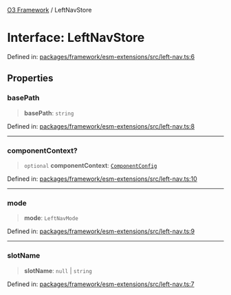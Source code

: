 [O3 Framework](../API.md) / LeftNavStore

# Interface: LeftNavStore

Defined in: [packages/framework/esm-extensions/src/left-nav.ts:6](https://github.com/habeshabro/openmrs-esm-core/blob/main/packages/framework/esm-extensions/src/left-nav.ts#L6)

## Properties

### basePath

> **basePath**: `string`

Defined in: [packages/framework/esm-extensions/src/left-nav.ts:8](https://github.com/habeshabro/openmrs-esm-core/blob/main/packages/framework/esm-extensions/src/left-nav.ts#L8)

***

### componentContext?

> `optional` **componentContext**: [`ComponentConfig`](ComponentConfig.md)

Defined in: [packages/framework/esm-extensions/src/left-nav.ts:10](https://github.com/habeshabro/openmrs-esm-core/blob/main/packages/framework/esm-extensions/src/left-nav.ts#L10)

***

### mode

> **mode**: `LeftNavMode`

Defined in: [packages/framework/esm-extensions/src/left-nav.ts:9](https://github.com/habeshabro/openmrs-esm-core/blob/main/packages/framework/esm-extensions/src/left-nav.ts#L9)

***

### slotName

> **slotName**: `null` \| `string`

Defined in: [packages/framework/esm-extensions/src/left-nav.ts:7](https://github.com/habeshabro/openmrs-esm-core/blob/main/packages/framework/esm-extensions/src/left-nav.ts#L7)
